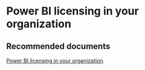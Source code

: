   <properties
	pageTitle="power bi pro in your organization"
	description="power bi pro in your organization"
	service="microsoft.PowerBIDedicated"
	resource="capacities"
	authors="pjfreitas"
	ms.author="pfreitas"	
	displayOrder="1100"
	selfHelpType="generic"
	supportTopicIds="32628135"
	productPesIds="16334"
	cloudEnvironments="public, MoonCake, fairfax" 
	articleId="18561503-e781-37fb-74a6-6415c9cd74a2"
/>

# Power BI licensing in your organization

## **Recommended documents**

[Power BI licensing in your organization](https://docs.microsoft.com/power-bi/service-admin-power-bi-pro-in-your-organization).<br>